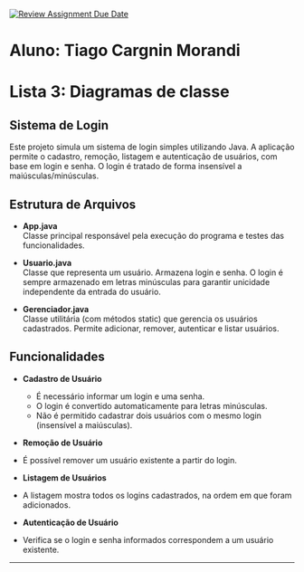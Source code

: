 [![Review Assignment Due Date](https://classroom.github.com/assets/deadline-readme-button-22041afd0340ce965d47ae6ef1cefeee28c7c493a6346c4f15d667ab976d596c.svg)](https://classroom.github.com/a/DaO0-MBc)

# Aluno: **Tiago Cargnin Morandi**
# Lista 3: Diagramas de classe
## Sistema de Login

Este projeto simula um sistema de login simples utilizando Java. A aplicação permite o cadastro, remoção, listagem e autenticação de usuários, com base em login e senha. O login é tratado de forma insensível a maiúsculas/minúsculas.

## Estrutura de Arquivos

- **App.java**  
  Classe principal responsável pela execução do programa e testes das funcionalidades.

- **Usuario.java**  
  Classe que representa um usuário. Armazena login e senha. O login é sempre armazenado em letras minúsculas para garantir unicidade independente da entrada do usuário.

- **Gerenciador.java**  
  Classe utilitária (com métodos static) que gerencia os usuários cadastrados. Permite adicionar, remover, autenticar e listar usuários.

## Funcionalidades

- **Cadastro de Usuário**  
  - É necessário informar um login e uma senha.  
  - O login é convertido automaticamente para letras minúsculas.  
  - Não é permitido cadastrar dois usuários com o mesmo login (insensível a maiúsculas).

-  **Remoção de Usuário**  
  - É possível remover um usuário existente a partir do login.

-  **Listagem de Usuários**  
  - A listagem mostra todos os logins cadastrados, na ordem em que foram adicionados.

-  **Autenticação de Usuário**  
  - Verifica se o login e senha informados correspondem a um usuário existente.

---